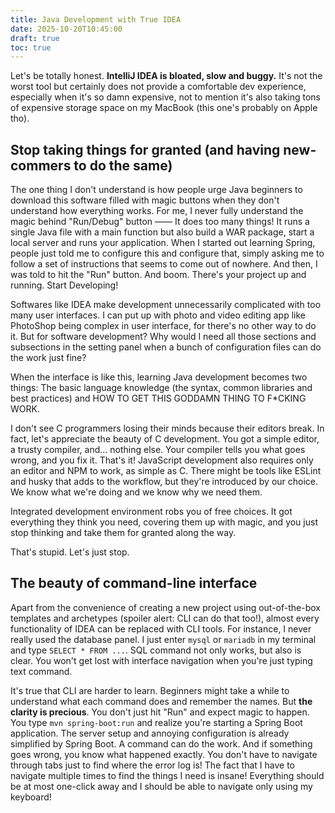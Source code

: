 ```yaml
---
title: Java Development with True IDEA
date: 2025-10-20T10:45:00
draft: true
toc: true
---
```


Let's be totally honest. **IntelliJ IDEA is bloated, slow and buggy.** It's not the worst tool but certainly does not provide a comfortable dev experience, especially when it's so damn expensive, not to mention it's also taking tons of expensive storage space on my MacBook (this one's probably on Apple tho).<!--more-->

## Stop taking things for granted (and having new-commers to do the same)

The one thing I don't understand is how people urge Java beginners to download this software filled with magic buttons when they don't understand how everything works. For me, I never fully understand the magic behind "Run/Debug" button —— It does too many things! It runs a single Java file with a main function but also build a WAR package, start a local server and runs your application. When I started out learning Spring, people just told me to configure this and configure that, simply asking me to follow a set of instructions that seems to come out of nowhere. And then, I was told to hit the "Run" button. And boom. There's your project up and running. Start Developing!

Softwares like IDEA make development unnecessarily complicated with too many user interfaces. I can put up with photo and video editing app like PhotoShop being complex in user interface, for there's no other way to do it. But for software development? Why would I need all those sections and subsections in the setting panel when a bunch of configuration files can do the work just fine?

When the interface is like this, learning Java development becomes two things: The basic language knowledge (the syntax, common libraries and best practices) and HOW TO GET THIS GODDAMN THING TO F\*CKING WORK. 

I don't see C programmers losing their minds because their editors break. In fact, let's appreciate the beauty of C development. You got a simple editor, a trusty compiler, and... nothing else. Your compiler tells you what goes wrong, and you fix it. That's it! JavaScript development also requires only an editor and NPM to work, as simple as C. There might be tools like ESLint and husky that adds to the workflow, but they're introduced by our choice. We know what we're doing and we know why we need them.

Integrated development environment robs you of free choices. It got everything they think you need, covering them up with magic, and you just stop thinking and take them for granted along the way. 

That's stupid. Let's just stop.

## The beauty of command-line interface

Apart from the convenience of creating a new project using out-of-the-box templates and archetypes (spoiler alert: CLI can do that too!), almost every functionality of IDEA can be replaced with CLI tools. For instance, I never really used the database panel. I just enter `mysql` or `mariadb` in my terminal and type `SELECT * FROM ...`. SQL command not only works, but also is clear. You won't get lost with interface navigation when you're just typing text command.

It's true that CLI are harder to learn. Beginners might take a while to understand what each command does and remember the names. But **the clarity is precious**. You don't just hit "Run" and expect magic to happen. You type `mvn spring-boot:run` and realize you're starting a Spring Boot application. The server setup and annoying configuration is already simplified by Spring Boot. A command can do the work. And if something goes wrong, you know what happened exactly. You don't have to navigate through tabs just to find where the error log is! The fact that I have to navigate multiple times to find the things I need is insane! Everything should be at most one-click away and I should be able to navigate only using my keyboard!


